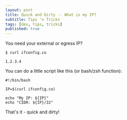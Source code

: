```yaml
---
layout: post
title: Quick and Dirty -- What is my IP?
subtitle: Tips 'n Tricks
tags: [dev, tips, tricks]
published: true
---
```


You need your external or egress IP?

    $ curl ifconfig.co

    1.2.3.4

You can do a little script like this (or bash/zsh function):

    #!/bin/bash

    IP=$(curl ifconfig.co)

    echo "My IP: ${IP}"
    echo "CIDR: ${IP}/32"

That's it - quick and dirty!